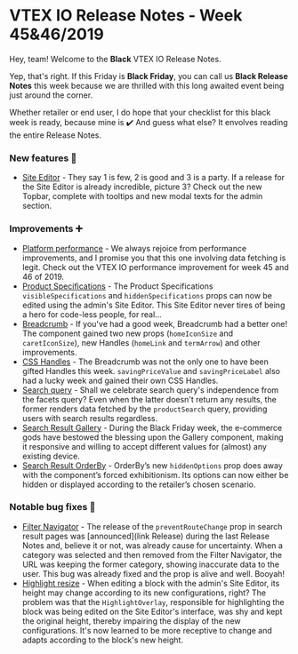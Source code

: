 # VTEX IO Release Notes - Week 45&46/2019

Hey, team! Welcome to the **Black** VTEX IO Release Notes.

Yep, that's right. If this Friday is **Black Friday**, you can call us **Black Release Notes** this week because we are thrilled with this long awaited event being just around the corner. 

Whether retailer or end user, I do hope that your checklist for this black week is ready, because mine is :heavy_check_mark: And guess what else? It envolves reading the entire Release Notes. 

### New features  :rocket: 

- [Site Editor](https://vtex.io/docs/releases/2019-week-45-46/site-editor) - They say 1 is few, 2 is good and 3 is a party. If a release for the Site Editor is already incredible, picture 3? Check out the new Topbar, complete with tooltips and new modal texts for the admin section. 

### Improvements :heavy_plus_sign:

- [Platform performance](https://vtex.io/docs/releases/2019-week-45-46/platform-performance) - We always rejoice from performance improvements, and I promise you that this one involving data fetching is legit. Check out the VTEX IO performance improvement for week 45 and 46 of 2019.
- [Product Specifications](https://vtex.io/docs/releases/2019-week-45-46/product-specifications) - The Product Specifications `visibleSpecifications` and `hiddenSpecifications` props can now be edited using the admin's Site Editor. This Site Editor never tires of being a hero for code-less people, for real...
- [Breadcrumb](https://vtex.io/docs/releases/2019-week-45-46/breadcrumb) - If you've had a good week, Breadcrumb had a better one! The component gained two new props (`homeIconSize` and `caretIconSize`), new Handles (`homeLink` and `termArrow`) and other improvements. 
- [CSS Handles](https://vtex.io/docs/releases/2019-week-45-46/css-handles) - The Breadcrumb was not the only one to have been gifted Handles this week. `savingPriceValue` and `savingPriceLabel` also had a lucky week and gained their own CSS Handles. 
- [Search query](https://vtex.io/docs/releases/2019-week-45-46/search-query) - Shall we celebrate search query's independence from the facets query? Even when the latter doesn't return any results, the former renders data fetched by the `productSearch` query, providing users with search results regardless. 
- [Search Result Gallery](https://vtex.io/docs/releases/2019-week-45-46/search-result-gallery) - During the Black Friday week, the e-commerce gods have bestowed the blessing upon the Gallery component, making it responsive and willing to accept different values for (almost) any existing device. 
- [Search Result OrderBy](search-result-orderby) - OrderBy’s new `hiddenOptions` prop does away with the component’s forced exhibitionism. Its options can now either be hidden or displayed according to the retailer’s chosen scenario.

### Notable bug fixes  :bug:

- [Filter Navigator](https://github.com/vtex-apps/search-result/pull/272) -  The release of the `preventRouteChange` prop in search result pages was [announced](link Release) during the last Release Notes and, believe it or not, was already cause for uncertainty. When a category was selected and then removed from the Filter Navigator, the URL was keeping the former category, showing inaccurate data to the user. This bug was already fixed and the prop is alive and well. Booyah! 
- [Highlight resize](https://github.com/vtex-apps/admin-pages/pull/303) - When editing a block with the admin's Site Editor, its height may change according to its new configurations, right? The problem was that the `HighlightOverlay`, responsible for highlighting the block was being edited on the Site Editor's interface, was shy and kept the original height, thereby impairing the display of the new configurations. It's now learned to be more receptive to change and adapts according to the block's new height. 
